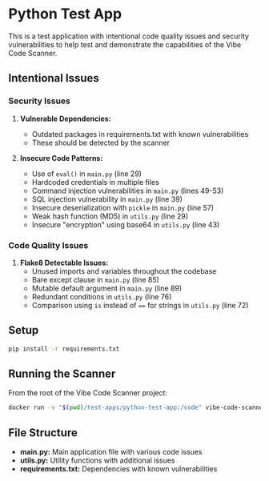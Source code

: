 # Python Test App

This is a test application with intentional code quality issues and security vulnerabilities to help test and demonstrate the capabilities of the Vibe Code Scanner.

## Intentional Issues

### Security Issues

1. **Vulnerable Dependencies:**
   - Outdated packages in requirements.txt with known vulnerabilities
   - These should be detected by the scanner

2. **Insecure Code Patterns:**
   - Use of `eval()` in `main.py` (line 29)
   - Hardcoded credentials in multiple files
   - Command injection vulnerabilities in `main.py` (lines 49-53)
   - SQL injection vulnerability in `main.py` (line 39)
   - Insecure deserialization with `pickle` in `main.py` (line 57)
   - Weak hash function (MD5) in `utils.py` (line 29)
   - Insecure "encryption" using base64 in `utils.py` (line 43)

### Code Quality Issues

1. **Flake8 Detectable Issues:**
   - Unused imports and variables throughout the codebase
   - Bare except clause in `main.py` (line 85)
   - Mutable default argument in `main.py` (line 89)
   - Redundant conditions in `utils.py` (line 76)
   - Comparison using `is` instead of `==` for strings in `utils.py` (line 72)

## Setup

```bash
pip install -r requirements.txt
```

## Running the Scanner

From the root of the Vibe Code Scanner project:

```bash
docker run -v "$(pwd)/test-apps/python-test-app:/code" vibe-code-scanner /code -l python
```

## File Structure

- **main.py:** Main application file with various code issues
- **utils.py:** Utility functions with additional issues
- **requirements.txt:** Dependencies with known vulnerabilities
